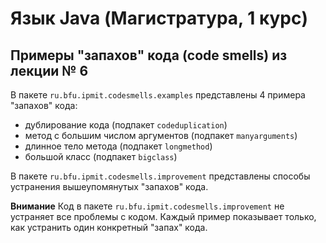 # Язык Java (Магистратура, 1 курс)

## Примеры "запахов" кода (code smells) из лекции № 6

В пакете ```ru.bfu.ipmit.codesmells.examples``` представлены 4 примера "запахов" кода:
- дублирование кода (подпакет ```codeduplication```)
- метод с большим числом аргументов (подпакет ```manyarguments```)
- длинное тело метода (подпакет ```longmethod```)
- большой класс (подпакет ```bigclass```)

В пакете ```ru.bfu.ipmit.codesmells.improvement``` представлены способы устранения вышеупомянутых "запахов" кода.

**Внимание** Код в пакете ```ru.bfu.ipmit.codesmells.improvement``` не устраняет все проблемы с кодом. Каждый пример показывает только, как устранить один конкретный "запах" кода.